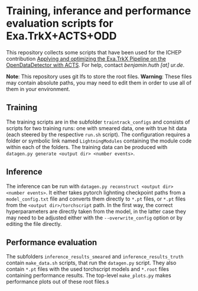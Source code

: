 # Training, inferance and performance evaluation scripts for Exa.TrkX+ACTS+ODD

This repository collects some scripts that have been used for the ICHEP contribution [Applying and optimizing the Exa.TrkX Pipeline on the OpenDataDetector with ACTS](https://agenda.infn.it/event/28874/contributions/169199/). For help, contact *benjamin.huth [at] ur.de*.

**Note**: This repository uses git lfs to store the root files.
**Warning**: These files may contain absolute paths, you may need to edit them in order to use all of them in your environment.

## Training

The training scripts are in the subfolder `traintrack_configs` and consists of scripts for two training runs: one with smeared data, one with true hit data (each steered by the respective `run.sh` script). The configuration requires a folder or symbolic link named `LightningModules` containing the module code within each of the folders. The training data can be produced with `datagen.py generate <output dir> <number events>`.

## Inference

The inference can be run with `datagen.py reconstruct <output dir> <number events>`. It either takes pytorch lighnting checkpoint paths from a `model_config.txt` file and converts them directly to `*.pt` files, or `*.pt` files from the `<output dir>/torchscript` path. In the first way, the correct hyperparameters are directly taken from the model, in the latter case they may need to be adjusted either with the `--overwrite_config` option or by editing the file directly.

## Performance evaluation

The subfolders `inference_results_smeared` and `inference_results_truth` contain `make_data.sh` scripts, that run the `datagen.py` script. They also contain `*.pt` files with the used torchscript models and `*.root` files containing performance results. The top-level `make_plots.py` makes performance plots out of these root files.s

